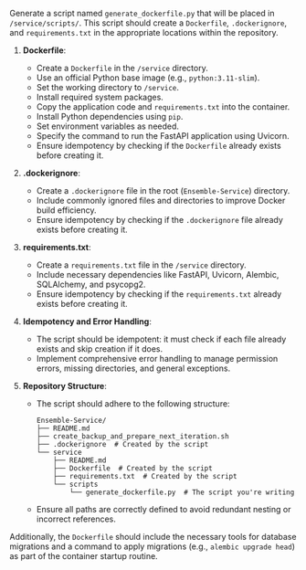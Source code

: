 Generate a script named `generate_dockerfile.py` that will be placed in `/service/scripts/`. This script should create a `Dockerfile`, `.dockerignore`, and `requirements.txt` in the appropriate locations within the repository.

1. **Dockerfile**:
   - Create a `Dockerfile` in the `/service` directory.
   - Use an official Python base image (e.g., `python:3.11-slim`).
   - Set the working directory to `/service`.
   - Install required system packages.
   - Copy the application code and `requirements.txt` into the container.
   - Install Python dependencies using `pip`.
   - Set environment variables as needed.
   - Specify the command to run the FastAPI application using Uvicorn.
   - Ensure idempotency by checking if the `Dockerfile` already exists before creating it.

2. **.dockerignore**:
   - Create a `.dockerignore` file in the root (`Ensemble-Service`) directory.
   - Include commonly ignored files and directories to improve Docker build efficiency.
   - Ensure idempotency by checking if the `.dockerignore` file already exists before creating it.

3. **requirements.txt**:
   - Create a `requirements.txt` file in the `/service` directory.
   - Include necessary dependencies like FastAPI, Uvicorn, Alembic, SQLAlchemy, and psycopg2.
   - Ensure idempotency by checking if the `requirements.txt` already exists before creating it.

4. **Idempotency and Error Handling**:
   - The script should be idempotent: it must check if each file already exists and skip creation if it does.
   - Implement comprehensive error handling to manage permission errors, missing directories, and general exceptions.

5. **Repository Structure**:
   - The script should adhere to the following structure:
     ```
     Ensemble-Service/
     ├── README.md
     ├── create_backup_and_prepare_next_iteration.sh
     ├── .dockerignore  # Created by the script
     └── service
         ├── README.md
         ├── Dockerfile  # Created by the script
         ├── requirements.txt  # Created by the script
         └── scripts
             └── generate_dockerfile.py  # The script you're writing
     ```
   - Ensure all paths are correctly defined to avoid redundant nesting or incorrect references.

Additionally, the `Dockerfile` should include the necessary tools for database migrations and a command to apply migrations (e.g., `alembic upgrade head`) as part of the container startup routine.


